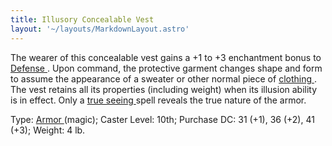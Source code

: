 ```yaml
---
title: Illusory Concealable Vest
layout: '~/layouts/MarkdownLayout.astro'
---
```

The wearer of this concealable vest gains a +1 to +3 enchantment bonus to [Defense ](/modern.d20.srd/combat/defense) . Upon command, the protective
garment changes shape and form to assume the appearance of a sweater or other
normal piece of [ clothing ](/modern.d20.srd/equipment/clothing) . The vest
retains all its properties (including weight) when its illusion ability is in
effect. Only a [ true seeing ](/modern.d20.srd/fx/true.seeing) spell reveals
the true nature of the armor.

Type: [ Armor ](/modern.d20.srd/fx.items/armor) (magic); Caster Level: 10th;
Purchase DC: 31 (+1), 36 (+2), 41 (+3); Weight: 4 lb.

